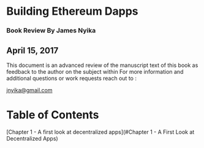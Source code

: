 # Building Ethereum Dapps
### Book Review By James Nyika
## April 15, 2017

This document is an advanced review of the manuscript text of this book as feedback to the author on the subject within
For more information and additional questions or work requests reach out to :

jnyika@gmail.com

# Table of Contents

[Chapter 1 - A first look at decentralized apps](#Chapter 1 - A First Look at Decentralized Apps) 
